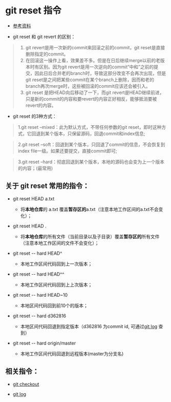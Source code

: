 # git reset 指令
* [参考资料](https://git-scm.com/docs/git-reset)

* git reset 和 git revert 的区别：
> 1. git revert是用一次新的commit来回滚之前的commit，git reset是直接删除指定的commit。 
> 2. 在回滚这一操作上看，效果差不多。但是在日后继续merge以前的老版本时有区别。因为git revert是用一次逆向的commit“中和”之前的提交，因此日后合并老的branch时，导致这部分改变不会再次出现，但是git reset是之间把某些commit在某个branch上删除，因而和老的branch再次merge时，这些被回滚的commit应该还会被引入。 
> 3. git reset 是把HEAD向后移动了一下，而git revert是HEAD继续前进，只是新的commit的内容和要revert的内容正好相反，能够抵消要被revert的内容。

* git reset 的3种方式：
> 1.git reset –mixed：此为默认方式，不带任何参数的git reset，即时这种方式，它回退到某个版本，只保留源码，回退commit和index信息; 

> 2.git reset –soft：回退到某个版本，只回退了commit的信息，不会恢复到index file一级。如果还要提交，直接commit即可; 

> 3.git reset –hard：彻底回退到某个版本，本地的源码也会变为上一个版本的内容；(最常用) 


## 关于 git reset 常用的指令： 
* git reset HEAD a.txt
	* 将**本地仓库**的 a.txt 覆盖**暂存区的**a.txt（注意本地工作区间的a.txt不会变化）；
* git reset HEAD .
	* 将**本地仓库**的所有文件（当前目录以及子目录）覆盖**暂存区的**所有文件（注意本地工作区间的文件不会变化）；

* git reset -- hard HEAD^
	* 本地工作区间代码回到上一次版本；
* git reset -- hard HEAD^^
	* 本地工作区间代码回到上上次版本；
* git reset -- hard HEAD~10
	* 本地区间代码回到前10个的版本；

* git reset -- hard d362816
	* 本地区间代码回退到指定版本（d362816 为commit id, 可通过[git log](https://github.com/wteam-xq/testGit/blob/master/learn_log/git_clone.md) 查到）
* git reset -- hard origin/master
	* 本地工作区间代码回退到远程版本(master为分支名)


## 相关指令：
* [git checkout](https://github.com/wteam-xq/testGit/blob/master/learn_log/git_checkout.md)

* [git log](https://github.com/wteam-xq/testGit/blob/master/learn_log/git_log.md)
